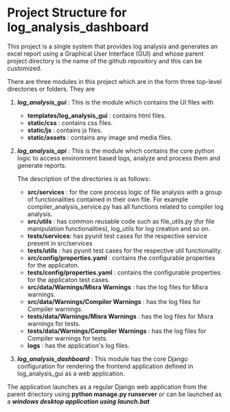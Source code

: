 # Project Structure for log_analysis_dashboard

This project is a single system that provides log analysis and generates an excel report using a Graphical User Interface (GUI) and whose parent project directory is the name of the github repository and this can be customized.

There are three modules in this project which are in the form three top-level directories or folders. They are

1. ***log_analysis_gui*** : This is the module which contains the UI files with 
    - **templates/log_analysis_gui** : contains html files.
    - **static/css** : contains css files.
    - **static/js** : contains js files.
    - **static/assets** : contains any image and media files.

2. ***log_analysis_api*** : This is the module which contains the core python logic to access environment based logs, analyze and process them and generate reports. 

    The description of the directories is as follows:
    - **src/services** : for the core process logic of file analysis with a group of functionalities contained in their own file. For example compiler_analysis_service.py has all functions related to compiler log analysis.
    - **src/utils** : has common reusable code such as file_utils.py (for file manipulation functionalities), log_utils for log creation and so on.
    - **tests/services**: has pyunit test cases for the respective service present in src/services
    - **tests/utils** : has pyunit test cases for the respective util functionality.
    - **src/config/properties.yaml** : contains the configurable properties for the applicaton.
    - **tests/config/properties.yaml** : contains the configurable properties for the applicaton test cases.
    - **src/data/Warnings/Misra Warnings** : has the log files for Misra warnings.
    - **src/data/Warnings/Compiler Warnings** : has the log files for Compiler warnings.
    - **tests/data/Warnings/Misra Warnings** : has the log files for Misra warnings for tests.
    - **tests/data/Warnings/Compiler Warnings** : has the log files for Compiler warnings for tests.
    - **logs** : has the application's log files.

3. ***log_analysis_dashboard*** : This module has the core Django configuration for rendering the frontend application defined in log_analysis_gui as a web application.

The application launches as a regular Django web application from the parent driectory using **python manage.py runserver** or can be launched as a ***windows desktop application using launch.bat***
